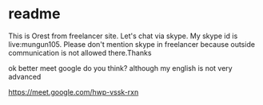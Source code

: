 # readme
This is Orest from freelancer site. Let's chat via skype. My skype id is live:mungun105. Please don't mention skype in freelancer because outside communication is not allowed there.Thanks


ok better meet google do you think? although my english is not very advanced

https://meet.google.com/hwp-vssk-rxn
